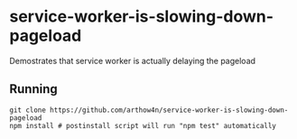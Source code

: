 # service-worker-is-slowing-down-pageload

Demostrates that service worker is actually delaying the pageload

## Running

```
git clone https://github.com/arthow4n/service-worker-is-slowing-down-pageload
npm install # postinstall script will run "npm test" automatically
```
